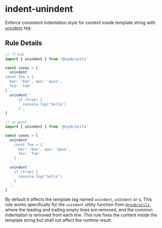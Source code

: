 # indent-unindent

Enforce consistent indentation style for content inside template string with [`unindent`](https://github.com/nyxb/utils/blob/6cc9a99faaca1767969a375fdb2f222130d196c8/src/string.ts#L124) tag.

## Rule Details

<!-- eslint-skip -->
```js
// 👎 bad
import { unindent } from '@nyxb/utils'

const cases = [
  unindent`
const foo = {
  bar: 'baz', qux: 'quux',
  fez: 'fum'
}`,
  unindent`
      if (true) {
        console.log('hello')
      }`,
]
```

<!-- eslint-skip -->
```js
// 👍 good
import { unindent } from '@nyxb/utils'

const cases = [
  unindent`
    const foo = {
      bar: 'baz', qux: 'quux',
      fez: 'fum'
    }
  `,
  unindent`
    if (true) {
      console.log('hello')
    }
  `,
]
```

By default it affects the template tag named `unindent`, `unIndent` or `$`. This rule works specifically for the `unindent` utility function from [`@nyxb/utils`](https://github.com/nyxb), where the leading and trailing empty lines are removed, and the common indentation is removed from each line. This rule fixes the content inside the template string but shall not affect the runtime result.

